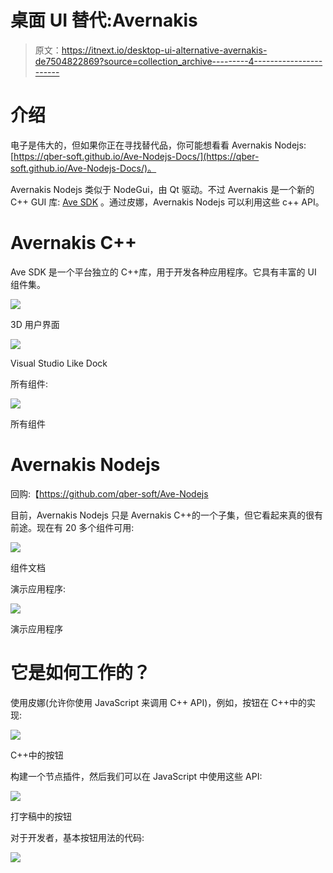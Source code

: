 # 桌面 UI 替代:Avernakis

> 原文：<https://itnext.io/desktop-ui-alternative-avernakis-de7504822869?source=collection_archive---------4----------------------->

# 介绍

电子是伟大的，但如果你正在寻找替代品，你可能想看看 Avernakis Nodejs:[https://qber-soft.github.io/Ave-Nodejs-Docs/](https://qber-soft.github.io/Ave-Nodejs-Docs/)。

Avernakis Nodejs 类似于 NodeGui，由 Qt 驱动。不过 Avernakis 是一个新的 C++ GUI 库: [Ave SDK](https://github.com/qber-soft/Ave-SDK/blob/main/README_en-us.md) 。通过皮娜，Avernakis Nodejs 可以利用这些 c++ API。

# Avernakis C++

Ave SDK 是一个平台独立的 C++库，用于开发各种应用程序。它具有丰富的 UI 组件集。

![](img/8dcaf127635a27d48a6d7b0c90dda136.png)

3D 用户界面

![](img/e286bcf0b063d6398fa8240c2ccb4774.png)

Visual Studio Like Dock

所有组件:

![](img/dc3e908ec9603b25594bed8b810a02bf.png)

所有组件

# Avernakis Nodejs

回购:【https://github.com/qber-soft/Ave-Nodejs 

目前，Avernakis Nodejs 只是 Avernakis C++的一个子集，但它看起来真的很有前途。现在有 20 多个组件可用:

![](img/441b17477bdf45d1de7e567a12ec1dce.png)

组件文档

演示应用程序:

![](img/baa869a3a3ab21448e2b52c08f31f8d6.png)

演示应用程序

# 它是如何工作的？

使用皮娜(允许你使用 JavaScript 来调用 C++ API)，例如，按钮在 C++中的实现:

![](img/2d4747ae4cb0e4ae47831f41559f1223.png)

C++中的按钮

构建一个节点插件，然后我们可以在 JavaScript 中使用这些 API:

![](img/ff3d6d4e103404f362b7762412428b77.png)

打字稿中的按钮

对于开发者，基本按钮用法的代码:

![](img/c5ff7b55a3e99739f18fad322127675a.png)